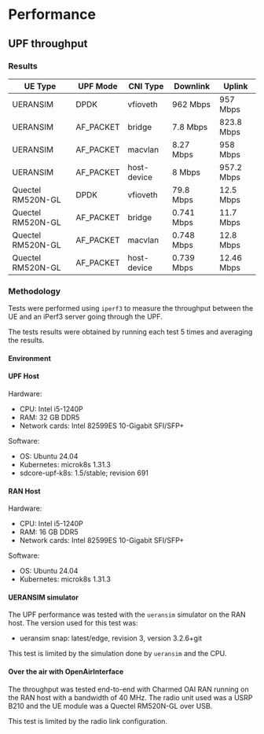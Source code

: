 # Performance

## UPF throughput

### Results

| UE Type               | UPF Mode  | CNI Type    | Downlink   | Uplink     |
| --------------------- | --------- | --------    | ---------  | ---------  |
| UERANSIM              | DPDK      | vfioveth    | 962 Mbps   | 957 Mbps   |
| UERANSIM              | AF_PACKET | bridge      | 7.8 Mbps   | 823.8 Mbps |
| UERANSIM              | AF_PACKET | macvlan     | 8.27 Mbps  | 958 Mbps   |
| UERANSIM              | AF_PACKET | host-device | 8 Mbps     | 957.2 Mbps |
| Quectel RM520N-GL     | DPDK      | vfioveth    | 79.8 Mbps  | 12.5 Mbps  |
| Quectel RM520N-GL     | AF_PACKET | bridge      | 0.741 Mbps | 11.7 Mbps  |
| Quectel RM520N-GL     | AF_PACKET | macvlan     | 0.748 Mbps | 12.8 Mbps  |
| Quectel RM520N-GL     | AF_PACKET | host-device | 0.739 Mbps | 12.46 Mbps |

### Methodology

Tests were performed using `iperf3` to measure the throughput between the
UE and an iPerf3 server going through the UPF.

The tests results were obtained by running each test 5 times and averaging the
results.

#### Environment

#### UPF Host

Hardware:
- CPU: Intel i5-1240P
- RAM: 32 GB DDR5
- Network cards: Intel 82599ES 10-Gigabit SFI/SFP+

Software:
- OS: Ubuntu 24.04
- Kubernetes: microk8s 1.31.3
- sdcore-upf-k8s: 1.5/stable; revision 691

#### RAN Host

Hardware:
- CPU: Intel i5-1240P
- RAM: 16 GB DDR5
- Network cards: Intel 82599ES 10-Gigabit SFI/SFP+

Software:
- OS: Ubuntu 24.04
- Kubernetes: microk8s 1.31.3

#### UERANSIM simulator

The UPF performance was tested with the `ueransim` simulator on the RAN host.
The version used for this test was:

- ueransim snap: latest/edge, revision 3, version 3.2.6+git

This test is limited by the simulation done by `ueransim` and the CPU.

#### Over the air with OpenAirInterface

The throughput was tested end-to-end with Charmed OAI RAN running on the RAN host
with a bandwidth of 40 MHz. The radio unit used was a USRP B210 and the UE module
was a Quectel RM520N-GL over USB.

This test is limited by the radio link configuration.
